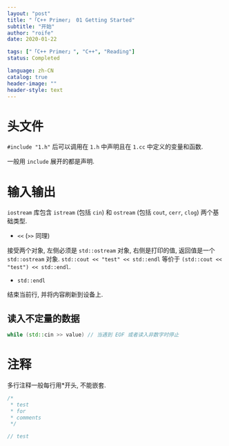 ```yaml
---
layout: "post"
title: "「C++ Primer」 01 Getting Started"
subtitle: "开始"
author: "roife"
date: 2020-01-22

tags: ["「C++ Primer」", "C++", "Reading"]
status: Completed

language: zh-CN
catalog: true
header-image: ""
header-style: text
---
```


# 头文件

`#include "1.h"` 后可以调用在 `1.h` 中声明且在 `1.cc` 中定义的变量和函数.

一般用 `include` 展开的都是声明.

# 输入输出

`iostream` 库包含 `istream` (包括 `cin`) 和 `ostream` (包括 `cout`, `cerr`, `clog`) 两个基础类型.

- `<<` (`>>` 同理)

接受两个对象, 左侧必须是 `std::ostream` 对象, 右侧是打印的值, 返回值是一个 `std::ostream` 对象.
`std::cout << "test" << std::endl` 等价于 `(std::cout << "test") << std::endl`.

- `std::endl`

结束当前行, 并将内容刷新到设备上.

## 读入不定量的数据

``` cpp
while (std::cin >> value) // 当遇到 EOF 或者读入非数字时停止
```

# 注释

多行注释一般每行用\*开头, 不能嵌套.

``` cpp
/*
 * test
 * for
 * comments
 */

// test
```
